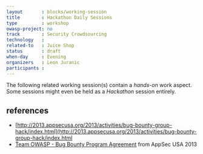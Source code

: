 ```yaml
---
layout       : blocks/working-session
title        : Hackathon Daily Sessions
type         : workshop
owasp-project: no
track        : Security Crowdsourcing
technology   :
related-to   : Juice Shop
status       : draft
when-day     : Evening
organizers   : Leon Juranic
participants :
---
```


The following related working session(s) contain a _hands-on_ work aspect. Some sessions might even be held as a _Hackathon_ session entirely.

## references

 - [http://2013.appsecusa.org/2013/activities/bug-bounty-group-hack/index.html](http://2013.appsecusa.org/2013/activities/bug-bounty-group-hack/index.html
 - [Team OWASP - Bug Bounty Program Agreement](https://docs.google.com/document/d/1rRZ--hH417l1RiIzsXY8PAOjnjEo4fBRZSL-t4U-uJA) from AppSec USA 2013